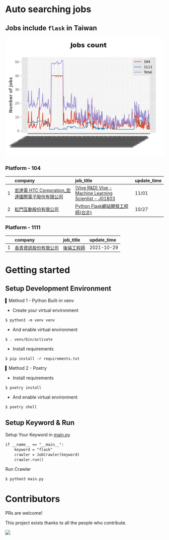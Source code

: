 # Auto searching jobs

## Jobs include `flask` in Taiwan 

 ![image](./doc/plot_img.jpg)


### Platform - 104


|    | company                                                                                            | job_title                                                                                                             | update_time   |
|---:|:---------------------------------------------------------------------------------------------------|:----------------------------------------------------------------------------------------------------------------------|:--------------|
|  1 | [宏達電 HTC Corporation_宏達國際電子股份有限公司](https://www.104.com.tw/company/7co2xio?jobsource=jolist_d_date) | [(Vive R&amp;D) Vive - Machine Learning Scientist - J01803](https://www.104.com.tw/job/7er6w?jobsource=jolist_d_date) | 11/01         |
|  2 | [紅門互動股份有限公司](https://www.104.com.tw/company/oh4m67k?jobsource=jolist_b_relevance)                  | [Python Flask網站開發工程師(台北)](https://www.104.com.tw/job/6xtfl?jobsource=jolist_b_relevance)                              | 10/27         |

### Platform - 1111


|    | company                                              | job_title                                      | update_time   |
|---:|:-----------------------------------------------------|:-----------------------------------------------|:--------------|
|  1 | [長青資訊股份有限公司](https://www.1111.com.tw/corp/71694811/) | [後端工程師](https://www.1111.com.tw/job/85012186/) | 2021-10-29    |



# Getting started
## Setup Development Environment
▍Method 1 - Python Built-in venv

- Create your virtual environment
```
$ python3 -m venv venv
```
- And enable virtual environment
```
$ . venv/bin/activate
```
- Install requirements
```
$ pip install -r requirements.txt 
```

▍Method 2 - Poetry
- Install requirements
```
$ poetry install
```
- And enable virtual environment
```
$ poetry shell
```

## Setup Keyword & Run

Setup Your Keyword in [main.py](./main.py#L88)
```
if __name__ == "__main__":
    keyword = "flask"
    crawler = JobCrawler(keyword)
    crawler.run()
```

Run Crawler
```
$ python3 main.py
```

# Contributors
PRs are welcome!

This project exists thanks to all the people who contribute.

<a href="https://github.com/hsuanchi/auto-search-flask-job/graphs/contributors">
  <img src="https://contrib.rocks/image?repo=hsuanchi/auto-search-flask-job"/>
</a>
